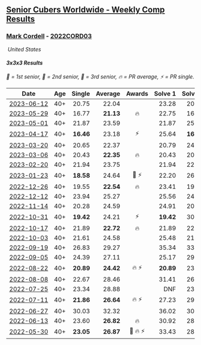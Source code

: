 <style>table {white-space: nowrap;}</style>
<link rel="stylesheet" type="text/css" href="/scw-comp/css/flags.css" />

## [Senior Cubers Worldwide - Weekly Comp Results](/scw-comp/results/)
### [Mark Cordell](README.md) - [2022CORD03](https://www.worldcubeassociation.org/persons/2022CORD03?event=333)

<i class="flag flag-US" />&nbsp;United States

#### 3x3x3 Results

<span style="white-space: nowrap;">🥇 = 1st senior</span>, <span style="white-space: nowrap;">🥈 = 2nd senior</span>, <span style="white-space: nowrap;">🥉 = 3rd senior</span>, <span style="white-space: nowrap;">🔥 = PR average</span>, <span style="white-space: nowrap;">⚡ = PR single</span>.

| Date | Age | Single | Average | Awards | Solve 1 | Solve 2 | Solve 3 | Solve 4 | Solve 5 | Video |
| :--: | :--: | --: | --: | :--: | --: | --: | --: | --: | --: | :-- |
| [2023-06-12](../../results/2023-06-12/333.md) | 40+ | 20.75 | 22.04 |  | 23.28 | 20.75 | 25.29 | 22.08 | 20.76 | [Desktop](https://www.facebook.com/events/2098018943739146/permalink/2102641313276909) / [Mobile](https://m.facebook.com/events/2098018943739146?view=permalink&id=2102641313276909) |
| [2023-05-29](../../results/2023-05-29/333.md) | 40+ | 16.77 | **21.13** | 🔥 | 22.75 | 16.77 | 23.14 | 17.51 | 25.17 | [Desktop](https://www.facebook.com/events/199553879662923/permalink/204238955861082) / [Mobile](https://m.facebook.com/events/199553879662923?view=permalink&id=204238955861082) |
| [2023-05-01](../../results/2023-05-01/333.md) | 40+ | 21.87 | 23.59 |  | 21.87 | 25.55 | 25.60 | 22.59 | 22.63 | [Desktop](https://www.facebook.com/events/751816416413742/permalink/755926872669363) / [Mobile](https://m.facebook.com/events/751816416413742?view=permalink&id=755926872669363) |
| [2023-04-17](../../results/2023-04-17/333.md) | 40+ | **16.46** | 23.18 | ⚡ | 25.64 | **16.46** | 20.76 | 27.85 | 23.14 | [Desktop](https://www.facebook.com/events/786804792820217/permalink/794084795425550) / [Mobile](https://m.facebook.com/events/786804792820217?view=permalink&id=794084795425550) |
| [2023-03-20](../../results/2023-03-20/333.md) | 40+ | 20.65 | 22.37 |  | 20.79 | 24.31 | 20.65 | 22.01 | 24.40 | [Desktop](https://www.facebook.com/events/241366535002371/permalink/248913204247704) / [Mobile](https://m.facebook.com/events/241366535002371?view=permalink&id=248913204247704) |
| [2023-03-06](../../results/2023-03-06/333.md) | 40+ | 20.43 | **22.35** | 🔥 | 20.43 | 20.83 | 21.76 | 29.42 | 24.46 | [Desktop](https://www.facebook.com/events/229553919432988/permalink/235897125465334) / [Mobile](https://m.facebook.com/events/229553919432988?view=permalink&id=235897125465334) |
| [2023-02-20](../../results/2023-02-20/333.md) | 40+ | 21.94 | 23.75 |  | 21.94 | 22.62 | 24.68 | 23.94 | 27.57 | [Desktop](https://www.facebook.com/events/569225115154363/permalink/576672734409601) / [Mobile](https://m.facebook.com/events/569225115154363?view=permalink&id=576672734409601) |
| [2023-01-23](../../results/2023-01-23/333.md) | 40+ | **18.58** | 24.64 | 🥉 ⚡ | 22.20 | 26.46 | **18.58** | 26.84 | 25.26 | [Desktop](https://www.facebook.com/events/492735749600024/permalink/501517935388472) / [Mobile](https://m.facebook.com/events/492735749600024?view=permalink&id=501517935388472) |
| [2022-12-26](../../results/2022-12-26/333.md) | 40+ | 19.55 | **22.54** | 🔥 | 23.41 | 19.55 | 26.49 | 21.63 | 22.59 | [Desktop](https://www.facebook.com/events/563573978559176/permalink/571968964386344) / [Mobile](https://m.facebook.com/events/563573978559176?view=permalink&id=571968964386344) |
| [2022-12-12](../../results/2022-12-12/333.md) | 40+ | 23.94 | 25.27 |  | 25.56 | 24.13 | 26.11 | 23.94 | 27.53 | [Desktop](https://www.facebook.com/events/1263750814207978/permalink/1274018409847885) / [Mobile](https://m.facebook.com/events/1263750814207978?view=permalink&id=1274018409847885) |
| [2022-11-14](../../results/2022-11-14/333.md) | 40+ | 20.28 | 24.59 |  | 24.91 | 20.28 | 26.22 | 25.05 | 23.82 | [Desktop](https://www.facebook.com/events/5802707333170226/permalink/5841408745966751) / [Mobile](https://m.facebook.com/events/5802707333170226?view=permalink&id=5841408745966751) |
| [2022-10-31](../../results/2022-10-31/333.md) | 40+ | **19.42** | 24.21 | ⚡ | **19.42** | 30.77 | 25.81 | 22.70 | 24.12 | [Desktop](https://www.facebook.com/events/536496438309051/permalink/546260157332679) / [Mobile](https://m.facebook.com/events/536496438309051?view=permalink&id=546260157332679) |
| [2022-10-17](../../results/2022-10-17/333.md) | 40+ | 21.89 | **22.72** | 🔥 | 21.89 | 22.58 | 42.03 | 23.28 | 22.31 | [Desktop](https://www.facebook.com/events/3406415112938858/permalink/3418607578386278) / [Mobile](https://m.facebook.com/events/3406415112938858?view=permalink&id=3418607578386278) |
| [2022-10-03](../../results/2022-10-03/333.md) | 40+ | 21.61 | 24.58 |  | 25.48 | 21.61 | 25.34 | 30.49 | 22.93 | [Desktop](https://www.facebook.com/events/1113163972925182/permalink/1124375881803991) / [Mobile](https://m.facebook.com/events/1113163972925182?view=permalink&id=1124375881803991) |
| [2022-09-19](../../results/2022-09-19/333.md) | 40+ | 26.83 | 29.27 |  | 35.34 | 33.27 | 27.52 | 27.01 | 26.83 | [Desktop](https://www.facebook.com/events/400132442274991/permalink/410802764541292) / [Mobile](https://m.facebook.com/events/400132442274991?view=permalink&id=410802764541292) |
| [2022-09-05](../../results/2022-09-05/333.md) | 40+ | 24.39 | 27.11 |  | 25.17 | 29.58 | 28.26 | 27.89 | 24.39 | [Desktop](https://www.facebook.com/events/865213714460720/permalink/874570803525011) / [Mobile](https://m.facebook.com/events/865213714460720?view=permalink&id=874570803525011) |
| [2022-08-22](../../results/2022-08-22/333.md) | 40+ | **20.89** | **24.42** | 🔥 ⚡ | **20.89** | 23.86 | 27.39 | 22.01 | 28.59 | [Desktop](https://www.facebook.com/events/1050714292295463/permalink/1059864561380436) / [Mobile](https://m.facebook.com/events/1050714292295463?view=permalink&id=1059864561380436) |
| [2022-08-08](../../results/2022-08-08/333.md) | 40+ | 22.67 | 28.46 |  | 31.41 | 26.25 | 27.72 | 33.02 | 22.67 | [Desktop](https://www.facebook.com/events/825089031814345/permalink/833534290969819) / [Mobile](https://m.facebook.com/events/825089031814345?view=permalink&id=833534290969819) |
| [2022-07-25](../../results/2022-07-25/333.md) | 40+ | 23.34 | 28.88 |  | DNF | 23.90 | 37.48 | 23.34 | 25.26 | [Desktop](https://www.facebook.com/events/735191414262810/permalink/743809810067637) / [Mobile](https://m.facebook.com/events/735191414262810?view=permalink&id=743809810067637) |
| [2022-07-11](../../results/2022-07-11/333.md) | 40+ | **21.86** | **26.64** | 🔥 ⚡ | 27.23 | 29.49 | **21.86** | 27.32 | 25.38 | [Desktop](https://www.facebook.com/events/1078979143022877/permalink/1088731902047601) / [Mobile](https://m.facebook.com/events/1078979143022877?view=permalink&id=1088731902047601) |
| [2022-06-27](../../results/2022-06-27/333.md) | 40+ | 30.03 | 32.32 |  | 36.02 | 30.68 | 30.03 | 30.25 | DNF | [Desktop](https://www.facebook.com/events/442599294039591/permalink/450699446562909) / [Mobile](https://m.facebook.com/events/442599294039591?view=permalink&id=450699446562909) |
| [2022-06-13](../../results/2022-06-13/333.md) | 40+ | 23.60 | **26.82** | 🔥 | 30.92 | 28.21 | 26.10 | 23.60 | 26.16 | [Desktop](https://www.facebook.com/events/1292279001590904/permalink/1302012493950888) / [Mobile](https://m.facebook.com/events/1292279001590904?view=permalink&id=1302012493950888) |
| [2022-05-30](../../results/2022-05-30/333.md) | 40+ | **23.05** | **26.87** | 🥉 🔥 ⚡ | 33.43 | 28.93 | 26.84 | **23.05** | 24.85 | [Desktop](https://www.facebook.com/640936673/videos/377957590814586) / [Mobile](https://m.facebook.com/640936673/videos/377957590814586) |


<!-- Global site tag (gtag.js) - Google Analytics -->
<script async src="https://www.googletagmanager.com/gtag/js?id=UA-86348435-3"></script>
<script>window.dataLayer = window.dataLayer || []; function gtag() {dataLayer.push(arguments);} gtag('js', new Date()); gtag('config', 'UA-86348435-3');</script>
